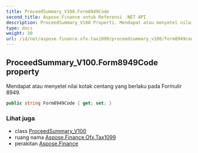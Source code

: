 ```yaml
---
title: ProceedSummary_V100.Form8949Code
second_title: Aspose.Finance untuk Referensi .NET API
description: ProceedSummary_V100 Properti. Mendapat atau menyetel nilai kotak centang yang berlaku pada Formulir 8949.
type: docs
weight: 30
url: /id/net/aspose.finance.ofx.tax1099/proceedsummary_v100/form8949code/
---
```

## ProceedSummary_V100.Form8949Code property

Mendapat atau menyetel nilai kotak centang yang berlaku pada Formulir 8949.

```csharp
public string Form8949Code { get; set; }
```

### Lihat juga

* class [ProceedSummary_V100](../)
* ruang nama [Aspose.Finance.Ofx.Tax1099](../../proceedsummary_v100/)
* perakitan [Aspose.Finance](../../../)


